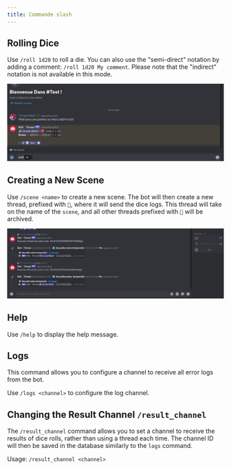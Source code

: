 ```yaml
---
title: Commande slash
---
```

## Rolling Dice

Use `/roll 1d20` to roll a die. You can also use the "semi-direct" notation by adding a comment: `/roll 1d20 My comment`. Please note that the "indirect" notation is not available in this mode.

![Roll](/assets/rolls/slash-commands.gif)

## Creating a New Scene

Use `/scene <name>` to create a new scene. The bot will then create a new thread, prefixed with `🎲`, where it will send the dice logs. This thread will take on the name of the `scene`, and all other threads prefixed with `🎲` will be archived.

![Scene](/assets/rolls/scene.gif)

## Help

Use `/help` to display the help message.

## Logs

This command allows you to configure a channel to receive all error logs from the bot.

Use `/logs <channel>` to configure the log channel.

## Changing the Result Channel `/result_channel`

The `/result_channel` command allows you to set a channel to receive the results of dice rolls, rather than using a thread each time. The channel ID will then be saved in the database similarly to the `logs` command.

Usage: `/result_channel <channel>`